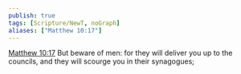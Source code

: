 ```yaml
---
publish: true
tags: [Scripture/NewT, noGraph]
aliases: ["Matthew 10:17"]
---
```

[Matthew 10:17](https://churchofjesuschrist.org/study/scriptures/nt/matt/10?lang=eng&id=p17#p17) But beware of men: for they will deliver you up to the councils, and they will scourge you in their synagogues;
